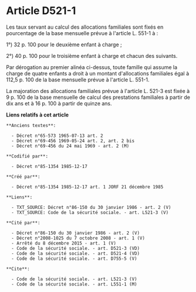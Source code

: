 # Article D521-1

Les taux servant au calcul des allocations familiales sont fixés en pourcentage de la base mensuelle prévue à l'article L.
551-1 à :

1°) 32 p. 100 pour le deuxième enfant à charge ;

2°) 40 p. 100 pour le troisième enfant à charge et chacun des suivants. 

Par dérogation au premier alinéa ci-dessus, toute famille qui assume la charge de quatre enfants a droit à un montant
d'allocations familiales égal à 112,5 p. 100 de la base mensuelle prévue à l'article L. 551-1. 

La majoration des allocations familiales prévue à l'article L. 521-3 est fixée à 9 p. 100 de la base mensuelle de calcul des
prestations familiales à partir de dix ans et à 16 p. 100 à partir de quinze ans.

**Liens relatifs à cet article**

	**Anciens textes**:

	  - Décret n°65-573 1965-07-13 art. 2
	  - Décret n°69-456 1969-05-24 art. 2, art. 2 bis
	  - Décret n°69-456 du 24 mai 1969 - art. 2 (M)

	**Codifié par**:

	  - Décret n°85-1354 1985-12-17

	**Créé par**:

	  - Décret n°85-1354 1985-12-17 art. 1 JORF 21 décembre 1985

	**Liens**:

	  - TXT_SOURCE: Décret n°86-150 du 30 janvier 1986 - art. 2 (V)
	  - TXT_SOURCE: Code de la sécurité sociale. - art. L521-3 (V)

	**Cité par**:

	  - Décret n°86-150 du 30 janvier 1986 - art. 2 (V)
	  - Décret n°2008-1025 du 7 octobre 2008 - art. 1 (V)
	  - Arrêté du 8 décembre 2015 - art. 1 (V)
	  - Code de la sécurité sociale. - art. D521-3 (VD)
	  - Code de la sécurité sociale. - art. D521-4 (VD)
	  - Code de la sécurité sociale. - art. D755-5 (V)

	**Cite**:

	  - Code de la sécurité sociale. - art. L521-3 (V)
	  - Code de la sécurité sociale. - art. L551-1 (M)
